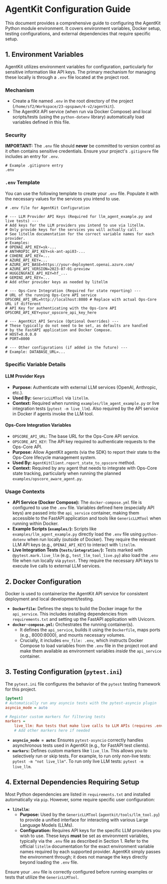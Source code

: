 # AgentKit Configuration Guide

This document provides a comprehensive guide to configuring the AgentKit Python module environment. It covers environment variables, Docker setup, testing configurations, and external dependencies that require specific setup.

## 1. Environment Variables

AgentKit utilizes environment variables for configuration, particularly for sensitive information like API keys. The primary mechanism for managing these locally is through a `.env` file located at the project root.

### Mechanism

-   Create a file named `.env` in the root directory of the project (`/home/sf2/Workspace/23-opspawn/4-v2/agentkit`).
-   The AgentKit API service (when run via Docker Compose) and local scripts/tests (using the `python-dotenv` library) automatically load variables defined in this file.

### Security

**IMPORTANT:** The `.env` file should **never** be committed to version control as it often contains sensitive credentials. Ensure your project's `.gitignore` file includes an entry for `.env`.

```gitignore
# Example .gitignore entry
.env
```

### `.env` Template

You can use the following template to create your `.env` file. Populate it with the necessary values for the services you intend to use.

```plaintext
# .env file for AgentKit Configuration

# --- LLM Provider API Keys (Required for llm_agent_example.py and live tests) ---
# Add keys for the LLM providers you intend to use via litellm.
# Only provide keys for the services you will actually call.
# See litellm documentation for the correct variable names for each provider.
# Examples:
# OPENAI_API_KEY=sk-...
# ANTHROPIC_API_KEY=sk-ant-api03-...
# COHERE_API_KEY=...
# AZURE_API_KEY=...
# AZURE_API_BASE=https://your-deployment.openai.azure.com/
# AZURE_API_VERSION=2023-07-01-preview
# HUGGINGFACE_API_KEY=hf_...
# GEMINI_API_KEY=...
# Add other provider keys as needed by litellm

# --- Ops-Core Integration (Required for state reporting) ---
# URL of the running Ops-Core API service
OPSCORE_API_URL=http://localhost:8080 # Replace with actual Ops-Core URL if different
# API Key for authenticating with the Ops-Core API
OPSCORE_API_KEY=your_opscore_api_key_here

# --- AgentKit API Service (Optional Overrides) ---
# These typically do not need to be set, as defaults are handled
# by the FastAPI application and Docker Compose.
# HOST=0.0.0.0
# PORT=8000

# --- Other configurations (if added in the future) ---
# Example: DATABASE_URL=...
```

### Specific Variable Details

#### LLM Provider Keys
-   **Purpose:** Authenticate with external LLM services (OpenAI, Anthropic, etc.).
-   **Used By:** `GenericLLMTool` via `litellm`.
-   **Context:** Required when running `examples/llm_agent_example.py` or live integration tests (`pytest -m live_llm`). Also required by the API service in Docker if agents invoke the LLM tool.

#### Ops-Core Integration Variables
-   `OPSCORE_API_URL`: The base URL for the Ops-Core API service.
-   `OPSCORE_API_KEY`: The API key required to authenticate requests to the Ops-Core API.
-   **Purpose:** Allow AgentKit agents (via the SDK) to report their state to the Ops-Core lifecycle management system.
-   **Used By:** `AgentKitClient.report_state_to_opscore` method.
-   **Context:** Required by any agent that needs to integrate with Ops-Core state tracking, particularly when running the planned `examples/opscore_aware_agent.py`.

### Usage Contexts

-   **API Service (Docker Compose):** The `docker-compose.yml` file is configured to use the `.env` file. Variables defined here (especially API keys) are passed into the `api_service` container, making them accessible to the FastAPI application and tools like `GenericLLMTool` when running within Docker.
-   **Example Scripts (`examples/`):** Scripts like `examples/llm_agent_example.py` directly load the `.env` file using `python-dotenv` when run locally (outside of Docker). They require the relevant LLM API keys (e.g., `OPENAI_API_KEY`) to interact with `litellm`.
-   **Live Integration Tests (`tests/integration/`):** Tests marked with `@pytest.mark.live_llm` (e.g., `test_llm_tool_live.py`) also load the `.env` file when run locally via `pytest`. They require the necessary API keys to execute live calls to external LLM services.

## 2. Docker Configuration

Docker is used to containerize the AgentKit API service for consistent deployment and local development/testing.

-   **`Dockerfile`:** Defines the steps to build the Docker image for the `api_service`. This includes installing dependencies from `requirements.txt` and setting up the FastAPI application with Uvicorn.
-   **`docker-compose.yml`:** Orchestrates the running container(s).
    -   It defines the `api_service`, builds it using the `Dockerfile`, maps ports (e.g., 8000:8000), and mounts necessary volumes.
    -   Crucially, it includes `env_file: .env`, which instructs Docker Compose to load variables from the `.env` file in the project root and make them available as environment variables *inside* the `api_service` container.

## 3. Testing Configuration (`pytest.ini`)

The `pytest.ini` file configures the behavior of the `pytest` testing framework for this project.

```ini
[pytest]
# Automatically run any asyncio tests with the pytest-asyncio plugin
asyncio_mode = auto

# Register custom markers for filtering tests
markers =
    live_llm: Run tests that make live calls to LLM APIs (requires .env configuration)
    # Add other markers here if needed
```

-   **`asyncio_mode = auto`:** Ensures `pytest-asyncio` correctly handles asynchronous tests used in AgentKit (e.g., for FastAPI test clients).
-   **`markers`:** Defines custom markers like `live_llm`. This allows you to selectively run or skip tests. For example, to run only non-live tests: `pytest -m "not live_llm"`. To run only live LLM tests: `pytest -m live_llm`.

## 4. External Dependencies Requiring Setup

Most Python dependencies are listed in `requirements.txt` and installed automatically via `pip`. However, some require specific user configuration:

-   **`litellm`:**
    -   **Purpose:** Used by the `GenericLLMTool` (`agentkit/tools/llm_tool.py`) to provide a unified interface for interacting with various Large Language Models (LLMs).
    -   **Configuration:** Requires API keys for the specific LLM providers you wish to use. These keys **must** be set as environment variables, typically via the `.env` file as described in Section 1. Refer to the official `litellm` documentation for the exact environment variable names required by each supported provider. AgentKit simply passes the environment through; it does not manage the keys directly beyond loading the `.env` file.

Ensure your `.env` file is correctly configured before running examples or tests that utilize the `GenericLLMTool`.